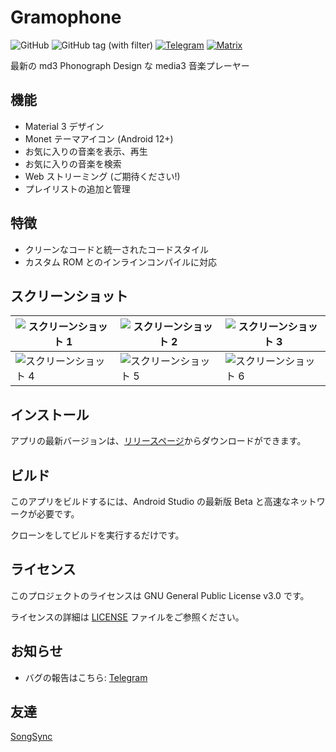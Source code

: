 # Gramophone
![GitHub](https://img.shields.io/github/license/AkaneTan/Gramophone)
![GitHub tag (with filter)](https://img.shields.io/github/v/tag/AkaneTan/Gramophone)
[![Telegram](https://img.shields.io/badge/-telegram-red?color=white&logo=telegram&logoColor=blue)](https://t.me/MizuhaNetwork)
[![Matrix](https://img.shields.io/badge/-matrix-red?color=white&logo=matrix&logoColor=black)](https://matrix.to/#/#akanefoundation:matrix.org)

最新の md3 Phonograph Design な media3 音楽プレーヤー

## 機能
- Material 3 デザイン
- Monet テーマアイコン (Android 12+)
- お気に入りの音楽を表示、再生
- お気に入りの音楽を検索
- Web ストリーミング (ご期待ください!)
- プレイリストの追加と管理

## 特徴
- クリーンなコードと統一されたコードスタイル
- カスタム ROM とのインラインコンパイルに対応

## スクリーンショット
| ![スクリーンショット 1](https://github.com/AkaneTan/Gramophone/raw/beta/resources/screenshot_1.png) | ![スクリーンショット 2](https://github.com/AkaneTan/Gramophone/raw/beta/resources/screenshot_2.png) | ![スクリーンショット 3](https://github.com/AkaneTan/Gramophone/raw/beta/resources/screenshot_3.png) |
|---------------------------------------------------------------------------------------------|---------------------------------------------------------------------------------------------|---------------------------------------------------------------------------------------------|
| ![スクリーンショット 4](https://github.com/AkaneTan/Gramophone/raw/beta/resources/screenshot_4.png) | ![スクリーンショット 5](https://github.com/AkaneTan/Gramophone/raw/beta/resources/screenshot_5.png) | ![スクリーンショット 6](https://github.com/AkaneTan/Gramophone/raw/beta/resources/screenshot_6.png) |

## インストール
アプリの最新バージョンは、[リリースページ](https://github.com/AkaneTan/Gramophone/releases)からダウンロードができます。

## ビルド
このアプリをビルドするには、Android Studio の最新版 Beta と高速なネットワークが必要です。

クローンをしてビルドを実行するだけです。

## ライセンス
このプロジェクトのライセンスは GNU General Public License v3.0 です。

ライセンスの詳細は [LICENSE](https://github.com/AkaneTan/Gramophone/blob/beta/LICENSE) ファイルをご参照ください。

## お知らせ
- バグの報告はこちら: [Telegram](https://t.me/MizuhaNetwork)

## 友達
[SongSync](https://github.com/lambada10/songsync)
